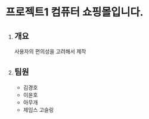 # 프로젝트1 컴퓨터 쇼핑몰입니다.
1. ## 개요
    사용자의 편의성을 고려해서 제작
1. ## 팀원 
    - 김경호
    - 이윤호
    - 아무개
    - 제임스 고슬링
